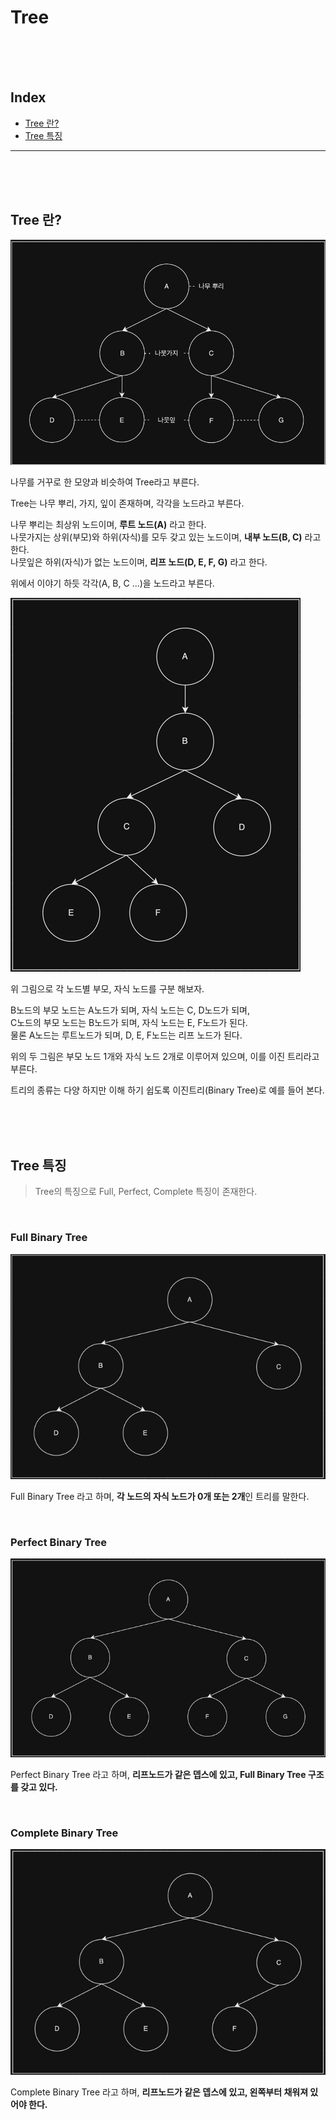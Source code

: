 
# Tree

<br/><br/><br/>



## Index

* [Tree 란?](#Tree-란?)
* [Tree 특징](#Tree-특징)

---

<br/><br/><br/>



## Tree 란?

![](img/tree.png)

나무를 거꾸로 한 모양과 비슷하여 Tree라고 부른다.  

Tree는 나무 뿌리, 가지, 잎이 존재하며, 각각을 노드라고 부른다.  

나무 뿌리는 최상위 노드이며, **루트 노드(A)** 라고 한다.  
나뭇가지는 상위(부모)와 하위(자식)를 모두 갖고 있는 노드이며, **내부 노드(B, C)** 라고 한다.  
나뭇잎은 하위(자식)가 없는 노드이며, **리프 노드(D, E, F, G)** 라고 한다.

위에서 이야기 하듯 각각(A, B, C ...)을 노드라고 부른다.  

![](img/tree-parent-child.png)

위 그림으로 각 노드별 부모, 자식 노드를 구분 해보자.  

B노드의 부모 노드는 A노드가 되며, 자식 노드는 C, D노드가 되며,  
C노드의 부모 노드는 B노드가 되며, 자식 노드는 E, F노드가 된다.  
물론 A노드는 루트노드가 되며, D, E, F노드는 리프 노드가 된다.

위의 두 그림은 부모 노드 1개와 자식 노드 2개로 이루어져 있으며, 이를 이진 트리라고 부른다.

트리의 종류는 다양 하지만 이해 하기 쉽도록 이진트리(Binary Tree)로 예를 들어 본다.

<br/><br/><br/>



## Tree 특징

> Tree의 특징으로 Full, Perfect, Complete 특징이 존재한다.

<br/>

### Full Binary Tree

![](img/tree-full.png)

Full Binary Tree 라고 하며, **각 노드의 자식 노드가 0개 또는 2개**인 트리를 말한다.

<br/>

### Perfect Binary Tree

![](img/tree-perfect.png)

Perfect Binary Tree 라고 하며, **리프노드가 같은 뎁스에 있고, Full Binary Tree 구조를 갖고 있다.**

<br/>

### Complete Binary Tree

![](img/tree-complete.png)

Complete Binary Tree 라고 하며, **리프노드가 같은 뎁스에 있고, 왼쪽부터 채워져 있어야 한다.**

<br/><br/><br/>



